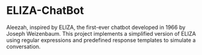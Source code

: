 # ELIZA-ChatBot
Aleezah, inspired by ELIZA, the first-ever chatbot developed in 1966 by Joseph Weizenbaum. This project implements a simplified version of ELIZA using regular expressions and predefined response templates to simulate a conversation.
